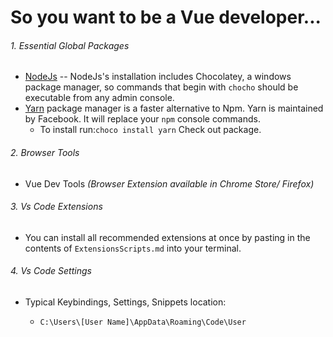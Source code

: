 # So you want to be a Vue developer...
###### 1. Essential Global Packages

- [NodeJs](https://nodejs.org/en/download/)
  -- NodeJs's installation includes Chocolatey, a windows package manager, so commands that begin with `chocho` should be executable from any admin console.
- [Yarn](https://yarnpkg.com/) package manager is a faster alternative to Npm. Yarn is maintained by Facebook.  It will replace your `npm` console commands. 
    - To install run:`choco install yarn`
    Check out package.

###### 2. Browser Tools
- Vue Dev Tools _(Browser Extension available in Chrome Store/ Firefox)_

###### 3. Vs Code Extensions
- You can install all recommended extensions at once by pasting in the contents of `ExtensionsScripts.md` into your terminal.

###### 4. Vs Code Settings
- Typical Keybindings, Settings, Snippets location:

    - `C:\Users\[User Name]\AppData\Roaming\Code\User`
  
